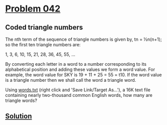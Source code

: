 # [Problem 042](https://projecteuler.net/problem=42)
## Coded triangle numbers

The nth term of the sequence of triangle numbers is given by, tn = ½n(n+1); so the first ten triangle numbers are:

1, 3, 6, 10, 15, 21, 28, 36, 45, 55, ...

By converting each letter in a word to a number corresponding to its alphabetical position and adding these values we form a word value. For example, the word value for SKY is 19 + 11 + 25 = 55 = t10. If the word value is a triangle number then we shall call the word a triangle word.

Using [words.txt](p042_words.txt) (right click and 'Save Link/Target As...'), a 16K text file containing nearly two-thousand common English words, how many are triangle words?


[Solution](P042_Coded_triangle_numbers.java)
---